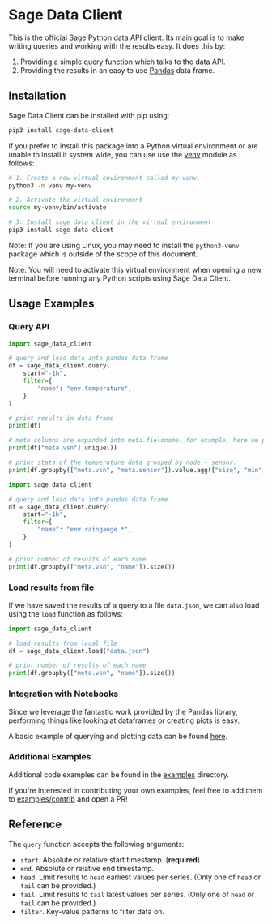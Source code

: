 # Sage Data Client

This is the official Sage Python data API client. Its main goal is to make writing queries and working with the results easy. It does this by:

1. Providing a simple query function which talks to the data API.
2. Providing the results in an easy to use [Pandas](https://pandas.pydata.org) data frame.

## Installation

Sage Data Client can be installed with pip using:

```sh
pip3 install sage-data-client
```

If you prefer to install this package into a Python virtual environment or are unable to install it system wide, you can use use the [venv](https://docs.python.org/3/library/venv.html) module as follows:

```sh
# 1. Create a new virtual environment called my-venv.
python3 -m venv my-venv

# 2. Activate the virtual environment
source my-venv/bin/activate

# 3. Install sage data client in the virtual environment
pip3 install sage-data-client
```

Note: If you are using Linux, you may need to install the `python3-venv` package which is outside of the scope of this document.

Note: You will need to activate this virtual environment when opening a new terminal before running any Python scripts using Sage Data Client.

## Usage Examples

### Query API

```python
import sage_data_client

# query and load data into pandas data frame
df = sage_data_client.query(
    start="-1h",
    filter={
        "name": "env.temperature",
    }
)

# print results in data frame
print(df)

# meta columns are expanded into meta.fieldname. for example, here we print the unique nodes
print(df["meta.vsn"].unique())

# print stats of the temperature data grouped by node + sensor.
print(df.groupby(["meta.vsn", "meta.sensor"]).value.agg(["size", "min", "max", "mean"]))
```

```python
import sage_data_client

# query and load data into pandas data frame
df = sage_data_client.query(
    start="-1h",
    filter={
        "name": "env.raingauge.*",
    }
)

# print number of results of each name
print(df.groupby(["meta.vsn", "name"]).size())
```

### Load results from file

If we have saved the results of a query to a file `data.json`, we can also load using the `load` function as follows:

```python
import sage_data_client

# load results from local file
df = sage_data_client.load("data.json")

# print number of results of each name
print(df.groupby(["meta.vsn", "name"]).size())
```

### Integration with Notebooks

Since we leverage the fantastic work provided by the Pandas library, performing things like looking at dataframes or creating plots is easy.

A basic example of querying and plotting data can be found [here](https://github.com/sagecontinuum/sage-data-client/blob/main/examples/plotting_example.ipynb).

### Additional Examples

Additional code examples can be found in the [examples](https://github.com/sagecontinuum/sage-data-client/tree/main/examples) directory.

If you're interested in contributing your own examples, feel free to add them to [examples/contrib](https://github.com/sagecontinuum/sage-data-client/tree/main/examples/contrib) and open a PR!

## Reference

The `query` function accepts the following arguments:

* `start`. Absolute or relative start timestamp. (**required**)
* `end`. Absolute or relative end timestamp.
* `head`. Limit results to `head` earliest values per series. (Only one of `head` or `tail` can be provided.)
* `tail`. Limit results to `tail` latest values per series. (Only one of `head` or `tail` can be provided.)
* `filter`. Key-value patterns to filter data on.
